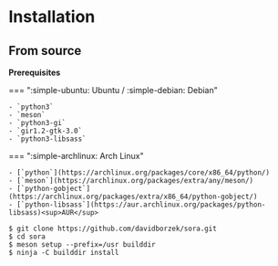 # Installation

## From source

**Prerequisites**

=== ":simple-ubuntu: Ubuntu / :simple-debian: Debian"

    - `python3`
    - `meson`
    - `python3-gi`
    - `gir1.2-gtk-3.0`
    - `python3-libsass`

=== ":simple-archlinux: Arch Linux"

    - [`python`](https://archlinux.org/packages/core/x86_64/python/)
    - [`meson`](https://archlinux.org/packages/extra/any/meson/)
    - [`python-gobject`](https://archlinux.org/packages/extra/x86_64/python-gobject/)
    - [`python-libsass`](https://aur.archlinux.org/packages/python-libsass)<sup>AUR</sup>

```shell
$ git clone https://github.com/davidborzek/sora.git
$ cd sora
$ meson setup --prefix=/usr builddir
$ ninja -C builddir install
```
